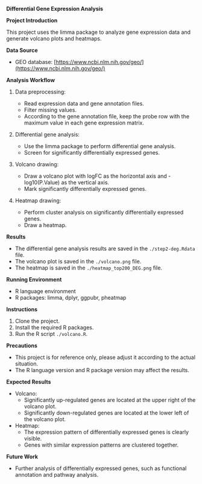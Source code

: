 **Differential Gene Expression Analysis**

**Project Introduction**

This project uses the limma package to analyze gene expression data and generate volcano plots and heatmaps.

**Data Source**

* GEO database: [https://www.ncbi.nlm.nih.gov/geo/](https://www.ncbi.nlm.nih.gov/geo/)

**Analysis Workflow**

1. Data preprocessing:
    * Read expression data and gene annotation files.
    * Filter missing values.
    * According to the gene annotation file, keep the probe row with the maximum value in each gene expression matrix.

2. Differential gene analysis:
    * Use the limma package to perform differential gene analysis.
    * Screen for significantly differentially expressed genes.

3. Volcano drawing:
    * Draw a volcano plot with logFC as the horizontal axis and -log10(P.Value) as the vertical axis.
    * Mark significantly differentially expressed genes.

4. Heatmap drawing:
    * Perform cluster analysis on significantly differentially expressed genes.
    * Draw a heatmap.

**Results**

* The differential gene analysis results are saved in the `./step2-deg.Rdata` file.
* The volcano plot is saved in the `./volcano.png` file.
* The heatmap is saved in the `./heatmap_top200_DEG.png` file.

**Running Environment**

* R language environment
* R packages: limma, dplyr, ggpubr, pheatmap

**Instructions**

1. Clone the project.
2. Install the required R packages.
3. Run the R script `./volcano.R`.

**Precautions**

* This project is for reference only, please adjust it according to the actual situation.
* The R language version and R package version may affect the results.

**Expected Results**

* Volcano:
    * Significantly up-regulated genes are located at the upper right of the volcano plot.
    * Significantly down-regulated genes are located at the lower left of the volcano plot.
* Heatmap:
    * The expression pattern of differentially expressed genes is clearly visible.
    * Genes with similar expression patterns are clustered together.

**Future Work**

* Further analysis of differentially expressed genes, such as functional annotation and pathway analysis.
